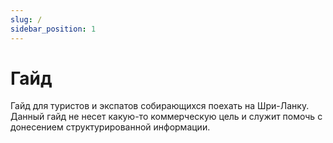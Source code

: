 ```yaml
---
slug: /
sidebar_position: 1
---
```


# Гайд

Гайд для туристов и экспатов собирающихся поехать на Шри-Ланку.
Данный гайд не несет какую-то коммерческую цель и служит помочь с донесением структурированной информации.
